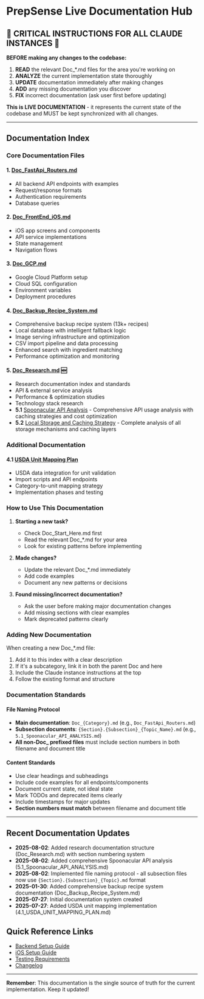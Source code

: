 # PrepSense Live Documentation Hub

## 🚨 CRITICAL INSTRUCTIONS FOR ALL CLAUDE INSTANCES 🚨

**BEFORE making any changes to the codebase:**
1. **READ** the relevant Doc_*.md files for the area you're working on
2. **ANALYZE** the current implementation state thoroughly
3. **UPDATE** documentation immediately after making changes
4. **ADD** any missing documentation you discover
5. **FIX** incorrect documentation (ask user first before updating)

**This is LIVE DOCUMENTATION** - it represents the current state of the codebase and MUST be kept synchronized with all changes.

---

## Documentation Index

### Core Documentation Files

#### 1. **[Doc_FastApi_Routers.md](./Doc_FastApi_Routers.md)** 
   - All backend API endpoints with examples
   - Request/response formats
   - Authentication requirements
   - Database queries

#### 2. **[Doc_FrontEnd_iOS.md](./Doc_FrontEnd_iOS.md)**
   - iOS app screens and components
   - API service implementations
   - State management
   - Navigation flows

#### 3. **[Doc_GCP.md](./Doc_GCP.md)**
   - Google Cloud Platform setup
   - Cloud SQL configuration
   - Environment variables
   - Deployment procedures

#### 4. **[Doc_Backup_Recipe_System.md](./Doc_Backup_Recipe_System.md)** 
   - Comprehensive backup recipe system (13k+ recipes)
   - Local database with intelligent fallback logic
   - Image serving infrastructure and optimization
   - CSV import pipeline and data processing
   - Enhanced search with ingredient matching
   - Performance optimization and monitoring

#### 5. **[Doc_Research.md](./Doc_Research.md)** 🆕
   - Research documentation index and standards
   - API & external service analysis
   - Performance & optimization studies
   - Technology stack research
   - **5.1** [Spoonacular API Analysis](./5.1_Spoonacular_API_ANALYSIS.md) - Comprehensive API usage analysis with caching strategies and cost optimization
   - **5.2** [Local Storage and Caching Strategy](./5.2_Local_Storage_and_Caching_Strategy.md) - Complete analysis of all storage mechanisms and caching layers

### Additional Documentation

#### 4.1 **[USDA Unit Mapping Plan](./4.1_USDA_UNIT_MAPPING_PLAN.md)**
   - USDA data integration for unit validation
   - Import scripts and API endpoints
   - Category-to-unit mapping strategy
   - Implementation phases and testing

### How to Use This Documentation

1. **Starting a new task?** 
   - Check Doc_Start_Here.md first
   - Read the relevant Doc_*.md for your area
   - Look for existing patterns before implementing

2. **Made changes?**
   - Update the relevant Doc_*.md immediately
   - Add code examples
   - Document any new patterns or decisions

3. **Found missing/incorrect documentation?**
   - Ask the user before making major documentation changes
   - Add missing sections with clear examples
   - Mark deprecated patterns clearly

### Adding New Documentation

When creating a new Doc_*.md file:
1. Add it to this index with a clear description
2. If it's a subcategory, link it in both the parent Doc and here
3. Include the Claude instance instructions at the top
4. Follow the existing format and structure

### Documentation Standards

#### File Naming Protocol
- **Main documentation**: `Doc_{Category}.md` (e.g., `Doc_FastApi_Routers.md`)
- **Subsection documents**: `{Section}.{Subsection}_{Topic_Name}.md` (e.g., `5.1_Spoonacular_API_ANALYSIS.md`)
- **All non-Doc_ prefixed files** must include section numbers in both filename and document title

#### Content Standards
- Use clear headings and subheadings
- Include code examples for all endpoints/components
- Document current state, not ideal state
- Mark TODOs and deprecated items clearly
- Include timestamps for major updates
- **Section numbers must match** between filename and document title

---

## Recent Documentation Updates

- **2025-08-02**: Added research documentation structure (Doc_Research.md) with section numbering system
- **2025-08-02**: Added comprehensive Spoonacular API analysis (5.1_Spoonacular_API_ANALYSIS.md)
- **2025-08-02**: Implemented file naming protocol - all subsection files now use `{Section}.{Subsection}_{Topic}.md` format
- **2025-01-30**: Added comprehensive backup recipe system documentation (Doc_Backup_Recipe_System.md)
- **2025-07-27**: Initial documentation system created
- **2025-07-27**: Added USDA unit mapping implementation (4.1_USDA_UNIT_MAPPING_PLAN.md)

## Quick Reference Links

- [Backend Setup Guide](./BACKEND_SETUP_GUIDE.md)
- [iOS Setup Guide](./IOS_SETUP_GUIDE.md)
- [Testing Requirements](./TESTING_REQUIREMENTS.md)
- [Changelog](./CHANGELOG.md)

---

**Remember**: This documentation is the single source of truth for the current implementation. Keep it updated!

<!-- AUTO‑DOC‑MAINTAINER: Doc_Start_Here -->
<!-- END -->